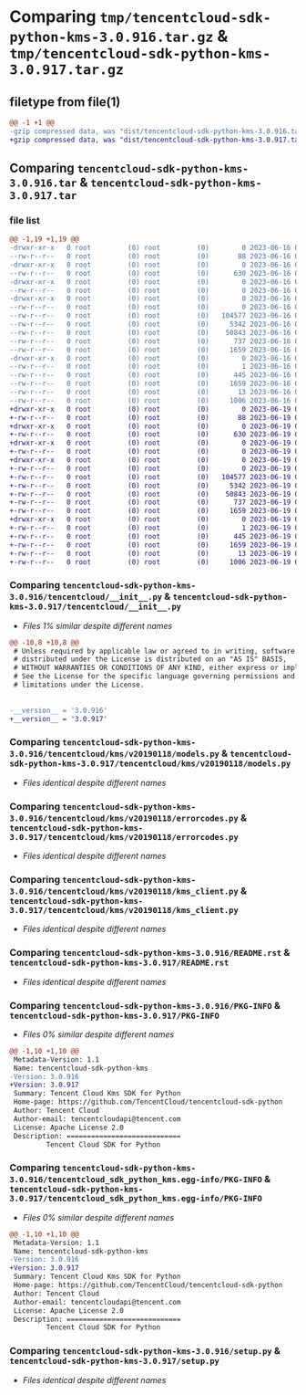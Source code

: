 # Comparing `tmp/tencentcloud-sdk-python-kms-3.0.916.tar.gz` & `tmp/tencentcloud-sdk-python-kms-3.0.917.tar.gz`

## filetype from file(1)

```diff
@@ -1 +1 @@
-gzip compressed data, was "dist/tencentcloud-sdk-python-kms-3.0.916.tar", last modified: Fri Jun 16 00:36:34 2023, max compression
+gzip compressed data, was "dist/tencentcloud-sdk-python-kms-3.0.917.tar", last modified: Mon Jun 19 00:28:20 2023, max compression
```

## Comparing `tencentcloud-sdk-python-kms-3.0.916.tar` & `tencentcloud-sdk-python-kms-3.0.917.tar`

### file list

```diff
@@ -1,19 +1,19 @@
-drwxr-xr-x   0 root         (0) root         (0)        0 2023-06-16 00:36:34.000000 tencentcloud-sdk-python-kms-3.0.916/
--rw-r--r--   0 root         (0) root         (0)       88 2023-06-16 00:36:34.000000 tencentcloud-sdk-python-kms-3.0.916/setup.cfg
-drwxr-xr-x   0 root         (0) root         (0)        0 2023-06-16 00:36:34.000000 tencentcloud-sdk-python-kms-3.0.916/tencentcloud/
--rw-r--r--   0 root         (0) root         (0)      630 2023-06-16 00:36:34.000000 tencentcloud-sdk-python-kms-3.0.916/tencentcloud/__init__.py
-drwxr-xr-x   0 root         (0) root         (0)        0 2023-06-16 00:36:34.000000 tencentcloud-sdk-python-kms-3.0.916/tencentcloud/kms/
--rw-r--r--   0 root         (0) root         (0)        0 2023-06-16 00:36:34.000000 tencentcloud-sdk-python-kms-3.0.916/tencentcloud/kms/__init__.py
-drwxr-xr-x   0 root         (0) root         (0)        0 2023-06-16 00:36:34.000000 tencentcloud-sdk-python-kms-3.0.916/tencentcloud/kms/v20190118/
--rw-r--r--   0 root         (0) root         (0)        0 2023-06-16 00:36:34.000000 tencentcloud-sdk-python-kms-3.0.916/tencentcloud/kms/v20190118/__init__.py
--rw-r--r--   0 root         (0) root         (0)   104577 2023-06-16 00:36:34.000000 tencentcloud-sdk-python-kms-3.0.916/tencentcloud/kms/v20190118/models.py
--rw-r--r--   0 root         (0) root         (0)     5342 2023-06-16 00:36:34.000000 tencentcloud-sdk-python-kms-3.0.916/tencentcloud/kms/v20190118/errorcodes.py
--rw-r--r--   0 root         (0) root         (0)    50843 2023-06-16 00:36:34.000000 tencentcloud-sdk-python-kms-3.0.916/tencentcloud/kms/v20190118/kms_client.py
--rw-r--r--   0 root         (0) root         (0)      737 2023-06-16 00:36:34.000000 tencentcloud-sdk-python-kms-3.0.916/README.rst
--rw-r--r--   0 root         (0) root         (0)     1659 2023-06-16 00:36:34.000000 tencentcloud-sdk-python-kms-3.0.916/PKG-INFO
-drwxr-xr-x   0 root         (0) root         (0)        0 2023-06-16 00:36:34.000000 tencentcloud-sdk-python-kms-3.0.916/tencentcloud_sdk_python_kms.egg-info/
--rw-r--r--   0 root         (0) root         (0)        1 2023-06-16 00:36:34.000000 tencentcloud-sdk-python-kms-3.0.916/tencentcloud_sdk_python_kms.egg-info/dependency_links.txt
--rw-r--r--   0 root         (0) root         (0)      445 2023-06-16 00:36:34.000000 tencentcloud-sdk-python-kms-3.0.916/tencentcloud_sdk_python_kms.egg-info/SOURCES.txt
--rw-r--r--   0 root         (0) root         (0)     1659 2023-06-16 00:36:34.000000 tencentcloud-sdk-python-kms-3.0.916/tencentcloud_sdk_python_kms.egg-info/PKG-INFO
--rw-r--r--   0 root         (0) root         (0)       13 2023-06-16 00:36:34.000000 tencentcloud-sdk-python-kms-3.0.916/tencentcloud_sdk_python_kms.egg-info/top_level.txt
--rw-r--r--   0 root         (0) root         (0)     1006 2023-06-16 00:36:34.000000 tencentcloud-sdk-python-kms-3.0.916/setup.py
+drwxr-xr-x   0 root         (0) root         (0)        0 2023-06-19 00:28:20.000000 tencentcloud-sdk-python-kms-3.0.917/
+-rw-r--r--   0 root         (0) root         (0)       88 2023-06-19 00:28:20.000000 tencentcloud-sdk-python-kms-3.0.917/setup.cfg
+drwxr-xr-x   0 root         (0) root         (0)        0 2023-06-19 00:28:20.000000 tencentcloud-sdk-python-kms-3.0.917/tencentcloud/
+-rw-r--r--   0 root         (0) root         (0)      630 2023-06-19 00:28:19.000000 tencentcloud-sdk-python-kms-3.0.917/tencentcloud/__init__.py
+drwxr-xr-x   0 root         (0) root         (0)        0 2023-06-19 00:28:20.000000 tencentcloud-sdk-python-kms-3.0.917/tencentcloud/kms/
+-rw-r--r--   0 root         (0) root         (0)        0 2023-06-19 00:28:19.000000 tencentcloud-sdk-python-kms-3.0.917/tencentcloud/kms/__init__.py
+drwxr-xr-x   0 root         (0) root         (0)        0 2023-06-19 00:28:20.000000 tencentcloud-sdk-python-kms-3.0.917/tencentcloud/kms/v20190118/
+-rw-r--r--   0 root         (0) root         (0)        0 2023-06-19 00:28:19.000000 tencentcloud-sdk-python-kms-3.0.917/tencentcloud/kms/v20190118/__init__.py
+-rw-r--r--   0 root         (0) root         (0)   104577 2023-06-19 00:28:19.000000 tencentcloud-sdk-python-kms-3.0.917/tencentcloud/kms/v20190118/models.py
+-rw-r--r--   0 root         (0) root         (0)     5342 2023-06-19 00:28:19.000000 tencentcloud-sdk-python-kms-3.0.917/tencentcloud/kms/v20190118/errorcodes.py
+-rw-r--r--   0 root         (0) root         (0)    50843 2023-06-19 00:28:19.000000 tencentcloud-sdk-python-kms-3.0.917/tencentcloud/kms/v20190118/kms_client.py
+-rw-r--r--   0 root         (0) root         (0)      737 2023-06-19 00:28:19.000000 tencentcloud-sdk-python-kms-3.0.917/README.rst
+-rw-r--r--   0 root         (0) root         (0)     1659 2023-06-19 00:28:20.000000 tencentcloud-sdk-python-kms-3.0.917/PKG-INFO
+drwxr-xr-x   0 root         (0) root         (0)        0 2023-06-19 00:28:20.000000 tencentcloud-sdk-python-kms-3.0.917/tencentcloud_sdk_python_kms.egg-info/
+-rw-r--r--   0 root         (0) root         (0)        1 2023-06-19 00:28:20.000000 tencentcloud-sdk-python-kms-3.0.917/tencentcloud_sdk_python_kms.egg-info/dependency_links.txt
+-rw-r--r--   0 root         (0) root         (0)      445 2023-06-19 00:28:20.000000 tencentcloud-sdk-python-kms-3.0.917/tencentcloud_sdk_python_kms.egg-info/SOURCES.txt
+-rw-r--r--   0 root         (0) root         (0)     1659 2023-06-19 00:28:20.000000 tencentcloud-sdk-python-kms-3.0.917/tencentcloud_sdk_python_kms.egg-info/PKG-INFO
+-rw-r--r--   0 root         (0) root         (0)       13 2023-06-19 00:28:20.000000 tencentcloud-sdk-python-kms-3.0.917/tencentcloud_sdk_python_kms.egg-info/top_level.txt
+-rw-r--r--   0 root         (0) root         (0)     1006 2023-06-19 00:28:19.000000 tencentcloud-sdk-python-kms-3.0.917/setup.py
```

### Comparing `tencentcloud-sdk-python-kms-3.0.916/tencentcloud/__init__.py` & `tencentcloud-sdk-python-kms-3.0.917/tencentcloud/__init__.py`

 * *Files 1% similar despite different names*

```diff
@@ -10,8 +10,8 @@
 # Unless required by applicable law or agreed to in writing, software
 # distributed under the License is distributed on an "AS IS" BASIS,
 # WITHOUT WARRANTIES OR CONDITIONS OF ANY KIND, either express or implied.
 # See the License for the specific language governing permissions and
 # limitations under the License.
 
 
-__version__ = '3.0.916'
+__version__ = '3.0.917'
```

### Comparing `tencentcloud-sdk-python-kms-3.0.916/tencentcloud/kms/v20190118/models.py` & `tencentcloud-sdk-python-kms-3.0.917/tencentcloud/kms/v20190118/models.py`

 * *Files identical despite different names*

### Comparing `tencentcloud-sdk-python-kms-3.0.916/tencentcloud/kms/v20190118/errorcodes.py` & `tencentcloud-sdk-python-kms-3.0.917/tencentcloud/kms/v20190118/errorcodes.py`

 * *Files identical despite different names*

### Comparing `tencentcloud-sdk-python-kms-3.0.916/tencentcloud/kms/v20190118/kms_client.py` & `tencentcloud-sdk-python-kms-3.0.917/tencentcloud/kms/v20190118/kms_client.py`

 * *Files identical despite different names*

### Comparing `tencentcloud-sdk-python-kms-3.0.916/README.rst` & `tencentcloud-sdk-python-kms-3.0.917/README.rst`

 * *Files identical despite different names*

### Comparing `tencentcloud-sdk-python-kms-3.0.916/PKG-INFO` & `tencentcloud-sdk-python-kms-3.0.917/PKG-INFO`

 * *Files 0% similar despite different names*

```diff
@@ -1,10 +1,10 @@
 Metadata-Version: 1.1
 Name: tencentcloud-sdk-python-kms
-Version: 3.0.916
+Version: 3.0.917
 Summary: Tencent Cloud Kms SDK for Python
 Home-page: https://github.com/TencentCloud/tencentcloud-sdk-python
 Author: Tencent Cloud
 Author-email: tencentcloudapi@tencent.com
 License: Apache License 2.0
 Description: ============================
         Tencent Cloud SDK for Python
```

### Comparing `tencentcloud-sdk-python-kms-3.0.916/tencentcloud_sdk_python_kms.egg-info/PKG-INFO` & `tencentcloud-sdk-python-kms-3.0.917/tencentcloud_sdk_python_kms.egg-info/PKG-INFO`

 * *Files 0% similar despite different names*

```diff
@@ -1,10 +1,10 @@
 Metadata-Version: 1.1
 Name: tencentcloud-sdk-python-kms
-Version: 3.0.916
+Version: 3.0.917
 Summary: Tencent Cloud Kms SDK for Python
 Home-page: https://github.com/TencentCloud/tencentcloud-sdk-python
 Author: Tencent Cloud
 Author-email: tencentcloudapi@tencent.com
 License: Apache License 2.0
 Description: ============================
         Tencent Cloud SDK for Python
```

### Comparing `tencentcloud-sdk-python-kms-3.0.916/setup.py` & `tencentcloud-sdk-python-kms-3.0.917/setup.py`

 * *Files identical despite different names*

